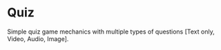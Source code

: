 # Quiz
Simple quiz game mechanics with multiple types of questions [Text only, Video, Audio, Image].
